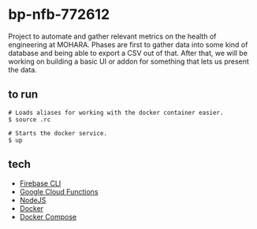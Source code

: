 # bp-nfb-772612
Project to automate and gather relevant metrics on the health of engineering at MOHARA. Phases are first to gather data into some kind of database and being able to export a CSV out of that. After that, we will be working on building a basic UI or addon for something that lets us present the data.

## to run ##
```shell
# Loads aliases for working with the docker container easier.
$ source .rc

# Starts the docker service.
$ up
```

## tech ##
- [Firebase CLI](https://firebase.google.com/docs/cli/)
- [Google Cloud Functions](https://cloud.google.com/functions/)
- [NodeJS](https://nodejs.org/en/)
- [Docker](https://www.docker.com/)
- [Docker Compose](https://docs.docker.com/compose/)